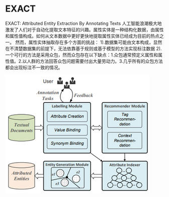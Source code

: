 # EXACT
EXACT: Attributed Entity Extraction By Annotating Texts
人工智能浪潮极大地激发了人们对于自动化提取文本特征的兴趣。属性实体是一种结构化数据，由属性和属性值构成。如何从文本数据中更好更快地提取属性实体已经成为目前的热点之一。
然而，属性实体抽取存在多个方面的挑战：
1).数据集可能由文本构成，显然在不清楚数据集的前提下，无法依靠基于规则或基于模型的方法实现标注数据
2).一个可行的方法是采用众包，然而众包存在以下缺点：1.众包通常预定义属性和属性值。2.以人群的方法回答众包问题需要付出大量劳动力。3.几乎所有的众包方法都会出现标注不一致的情况。


![system design](https://github.com/yysys/EXACT/blob/master/images/system_design.png)



